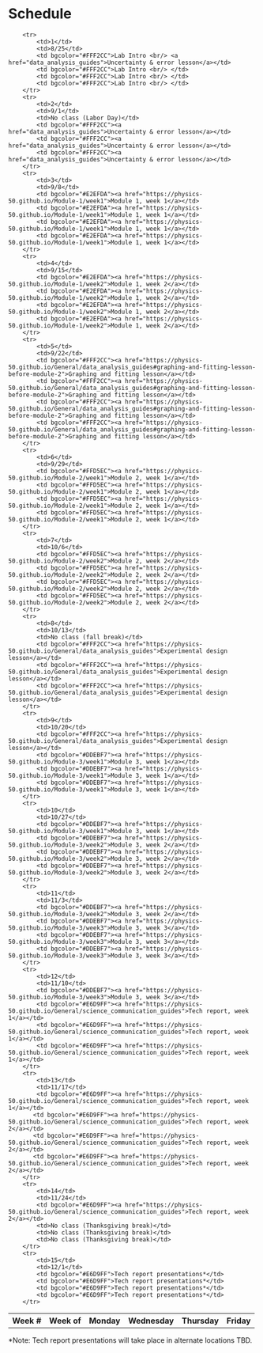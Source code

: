 # Schedule
<table>
        <tr>
            <th>Week #</th>
            <th>Week of</th>
            <th>Monday</th>
            <th>Wednesday</th>
            <th>Thursday</th>
            <th>Friday</th>
        </tr>
 
        <tr>
            <td>1</td>
            <td>8/25</td>
            <td bgcolor="#FFF2CC">Lab Intro <br/> <a href="data_analysis_guides">Uncertainty & error lesson</a></td>
            <td bgcolor="#FFF2CC">Lab Intro <br/> </td>
            <td bgcolor="#FFF2CC">Lab Intro <br/> </td>
            <td bgcolor="#FFF2CC">Lab Intro <br/> </td>
        </tr>
        <tr>
            <td>2</td>
            <td>9/1</td>
            <td>No class (Labor Day)</td>
            <td bgcolor="#FFF2CC"><a href="data_analysis_guides">Uncertainty & error lesson</a></td>
            <td bgcolor="#FFF2CC"><a href="data_analysis_guides">Uncertainty & error lesson</a></td>
            <td bgcolor="#FFF2CC"><a href="data_analysis_guides">Uncertainty & error lesson</a></td>
        </tr>
        <tr>
            <td>3</td>
            <td>9/8</td>
            <td bgcolor="#E2EFDA"><a href="https://physics-50.github.io/Module-1/week1">Module 1, week 1</a></td>
            <td bgcolor="#E2EFDA"><a href="https://physics-50.github.io/Module-1/week1">Module 1, week 1</a></td>
            <td bgcolor="#E2EFDA"><a href="https://physics-50.github.io/Module-1/week1">Module 1, week 1</a></td>
            <td bgcolor="#E2EFDA"><a href="https://physics-50.github.io/Module-1/week1">Module 1, week 1</a></td>
        </tr>        
        <tr>
            <td>4</td>
            <td>9/15</td>
            <td bgcolor="#E2EFDA"><a href="https://physics-50.github.io/Module-1/week2">Module 1, week 2</a></td>
            <td bgcolor="#E2EFDA"><a href="https://physics-50.github.io/Module-1/week2">Module 1, week 2</a></td> 
            <td bgcolor="#E2EFDA"><a href="https://physics-50.github.io/Module-1/week2">Module 1, week 2</a></td> 
            <td bgcolor="#E2EFDA"><a href="https://physics-50.github.io/Module-1/week2">Module 1, week 2</a></td> 
        </tr>
        <tr>
            <td>5</td>
            <td>9/22</td>
            <td bgcolor="#FFF2CC"><a href="https://physics-50.github.io/General/data_analysis_guides#graphing-and-fitting-lesson-before-module-2">Graphing and fitting lesson</a></td>
            <td bgcolor="#FFF2CC"><a href="https://physics-50.github.io/General/data_analysis_guides#graphing-and-fitting-lesson-before-module-2">Graphing and fitting lesson</a></td>
            <td bgcolor="#FFF2CC"><a href="https://physics-50.github.io/General/data_analysis_guides#graphing-and-fitting-lesson-before-module-2">Graphing and fitting lesson</a></td>
            <td bgcolor="#FFF2CC"><a href="https://physics-50.github.io/General/data_analysis_guides#graphing-and-fitting-lesson-before-module-2">Graphing and fitting lesson</a></td>            
        </tr>
        <tr>
            <td>6</td>
            <td>9/29</td>
            <td bgcolor="#FFD5EC"><a href="https://physics-50.github.io/Module-2/week1">Module 2, week 1</a></td>
            <td bgcolor="#FFD5EC"><a href="https://physics-50.github.io/Module-2/week1">Module 2, week 1</a></td>
            <td bgcolor="#FFD5EC"><a href="https://physics-50.github.io/Module-2/week1">Module 2, week 1</a></td>
            <td bgcolor="#FFD5EC"><a href="https://physics-50.github.io/Module-2/week1">Module 2, week 1</a></td>
        </tr>
        <tr>
            <td>7</td>
            <td>10/6</td>
            <td bgcolor="#FFD5EC"><a href="https://physics-50.github.io/Module-2/week2">Module 2, week 2</a></td>
            <td bgcolor="#FFD5EC"><a href="https://physics-50.github.io/Module-2/week2">Module 2, week 2</a></td>
            <td bgcolor="#FFD5EC"><a href="https://physics-50.github.io/Module-2/week2">Module 2, week 2</a></td>
            <td bgcolor="#FFD5EC"><a href="https://physics-50.github.io/Module-2/week2">Module 2, week 2</a></td>
        </tr>
        <tr>
            <td>8</td>
            <td>10/13</td>
            <td>No class (fall break)</td>
            <td bgcolor="#FFF2CC"><a href="https://physics-50.github.io/General/data_analysis_guides">Experimental design lesson</a></td>
            <td bgcolor="#FFF2CC"><a href="https://physics-50.github.io/General/data_analysis_guides">Experimental design lesson</a></td>
            <td bgcolor="#FFF2CC"><a href="https://physics-50.github.io/General/data_analysis_guides">Experimental design lesson</a></td>
        </tr>
        <tr>
            <td>9</td>
            <td>10/20</td>
            <td bgcolor="#FFF2CC"><a href="https://physics-50.github.io/General/data_analysis_guides">Experimental design lesson</a></td>
            <td bgcolor="#DDEBF7"><a href="https://physics-50.github.io/Module-3/week1">Module 3, week 1</a></td>
            <td bgcolor="#DDEBF7"><a href="https://physics-50.github.io/Module-3/week1">Module 3, week 1</a></td>
            <td bgcolor="#DDEBF7"><a href="https://physics-50.github.io/Module-3/week1">Module 3, week 1</a></td>
        </tr>
        <tr>
            <td>10</td>
            <td>10/27</td>
            <td bgcolor="#DDEBF7"><a href="https://physics-50.github.io/Module-3/week1">Module 3, week 1</a></td>
            <td bgcolor="#DDEBF7"><a href="https://physics-50.github.io/Module-3/week2">Module 3, week 2</a></td>
            <td bgcolor="#DDEBF7"><a href="https://physics-50.github.io/Module-3/week2">Module 3, week 2</a></td>
            <td bgcolor="#DDEBF7"><a href="https://physics-50.github.io/Module-3/week2">Module 3, week 2</a></td>
        </tr>
        <tr>
            <td>11</td>
            <td>11/3</td>
            <td bgcolor="#DDEBF7"><a href="https://physics-50.github.io/Module-3/week2">Module 3, week 2</a></td>
            <td bgcolor="#DDEBF7"><a href="https://physics-50.github.io/Module-3/week3">Module 3, week 3</a></td>
            <td bgcolor="#DDEBF7"><a href="https://physics-50.github.io/Module-3/week3">Module 3, week 3</a></td>
            <td bgcolor="#DDEBF7"><a href="https://physics-50.github.io/Module-3/week3">Module 3, week 3</a></td>
        </tr>
        <tr>
            <td>12</td>
            <td>11/10</td>
            <td bgcolor="#DDEBF7"><a href="https://physics-50.github.io/Module-3/week3">Module 3, week 3</a></td>
            <td bgcolor="#E6D9FF"><a href="https://physics-50.github.io/General/science_communication_guides">Tech report, week 1</a></td>
            <td bgcolor="#E6D9FF"><a href="https://physics-50.github.io/General/science_communication_guides">Tech report, week 1</a></td>
            <td bgcolor="#E6D9FF"><a href="https://physics-50.github.io/General/science_communication_guides">Tech report, week 1</a></td>
        </tr>
        <tr>
            <td>13</td>
            <td>11/17</td>
            <td bgcolor="#E6D9FF"><a href="https://physics-50.github.io/General/science_communication_guides">Tech report, week 1</a></td>
           <td bgcolor="#E6D9FF"><a href="https://physics-50.github.io/General/science_communication_guides">Tech report, week 2</a></td>
           <td bgcolor="#E6D9FF"><a href="https://physics-50.github.io/General/science_communication_guides">Tech report, week 2</a></td>
           <td bgcolor="#E6D9FF"><a href="https://physics-50.github.io/General/science_communication_guides">Tech report, week 2</a></td>
        </tr>
        <tr>
            <td>14</td>
            <td>11/24</td>
            <td bgcolor="#E6D9FF"><a href="https://physics-50.github.io/General/science_communication_guides">Tech report, week 2</a></td>
            <td>No class (Thanksgiving break)</td>
            <td>No class (Thanksgiving break)</td>
            <td>No class (Thanksgiving break)</td>
        </tr>
        <tr>
            <td>15</td>
            <td>12/1</td>
            <td bgcolor="#E6D9FF">Tech report presentations*</td>
            <td bgcolor="#E6D9FF">Tech report presentations*</td>
            <td bgcolor="#E6D9FF">Tech report presentations*</td>
            <td bgcolor="#E6D9FF">Tech report presentations*</td>
        </tr>
</table>

*Note: Tech report presentations will take place in alternate locations TBD.<br>
<!-- Shan 3465 (Thursday sections)<br>
Shan 2475 (Friday sections) -->
 
